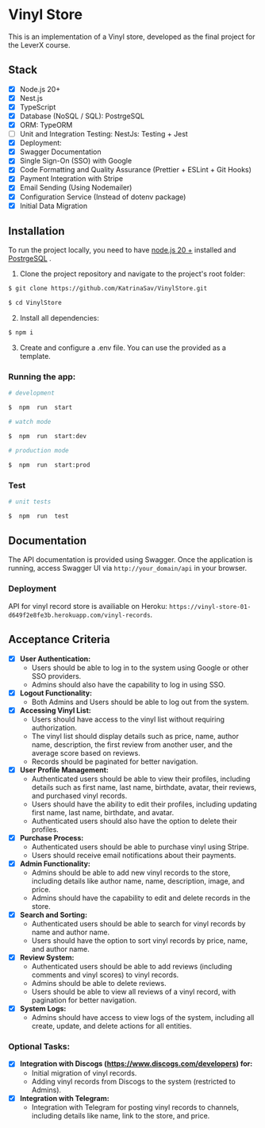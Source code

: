 # Vinyl Store

This is an implementation of a Vinyl store, developed as the final project for the LeverX course.

## Stack

- [x] Node.js 20+
- [x] Nest.js
- [x] TypeScript
- [x] Database (NoSQL / SQL): PostrgeSQL
- [x] ORM: TypeORM
- [ ] Unit and Integration Testing: NestJs: Testing + Jest
- [x] Deployment:
- [x] Swagger Documentation
- [x] Single Sign-On (SSO) with Google
- [x] Code Formatting and Quality Assurance (Prettier + ESLint + Git Hooks)
- [x] Payment Integration with Stripe
- [x] Email Sending (Using Nodemailer)
- [x] Configuration Service (Instead of dotenv package)
- [x] Initial Data Migration

## Installation

To run the project locally, you need to have [node.js 20 +](https://nodejs.org/en/download) installed and [PostrgeSQL](https://www.postgresql.org/download/) .

1.  Clone the project repository and navigate to the project's root folder:

```bash
$ git clone https://github.com/KatrinaSav/VinylStore.git

$ cd VinylStore
```

2.  Install all dependencies:

```bash
$ npm i
```

3.  Create and configure a .env file. You can use the provided [](.env.example) as a template.

### Running the app:

```bash
# development

$  npm  run  start

# watch mode

$  npm  run  start:dev

# production mode

$  npm  run  start:prod
```

### Test

```bash
# unit tests

$  npm  run  test
```

## Documentation

The API documentation is provided using Swagger. Once the application is running, access Swagger UI via `http://your_domain/api` in your browser.

### Deployment

API for vinyl record store is availiable on Heroku: `https://vinyl-store-01-d649f2e8fe3b.herokuapp.com/vinyl-records`.

## Acceptance Criteria

- [x] **User Authentication:**
  - Users should be able to log in to the system using Google or other SSO providers.
  - Admins should also have the capability to log in using SSO.
- [x] **Logout Functionality:**
  - Both Admins and Users should be able to log out from the system.
- [x] **Accessing Vinyl List:**
  - Users should have access to the vinyl list without requiring authorization.
  - The vinyl list should display details such as price, name, author name, description, the first review from another user, and the average score based on reviews.
  - Records should be paginated for better navigation.
- [x] **User Profile Management:**
  - Authenticated users should be able to view their profiles, including details such as first name, last name, birthdate, avatar, their reviews, and purchased vinyl records.
  - Users should have the ability to edit their profiles, including updating first name, last name, birthdate, and avatar.
  - Authenticated users should also have the option to delete their profiles.
- [x] **Purchase Process:**
  - Authenticated users should be able to purchase vinyl using Stripe.
  - Users should receive email notifications about their payments.
- [x] **Admin Functionality:**
  - Admins should be able to add new vinyl records to the store, including details like author name, name, description, image, and price.
  - Admins should have the capability to edit and delete records in the store.
- [x] **Search and Sorting:**
  - Authenticated users should be able to search for vinyl records by name and author name.
  - Users should have the option to sort vinyl records by price, name, and author name.
- [x] **Review System:**
  - Authenticated users should be able to add reviews (including comments and vinyl scores) to vinyl records.
  - Admins should be able to delete reviews.
  - Users should be able to view all reviews of a vinyl record, with pagination for better navigation.
- [x] **System Logs:**
  - Admins should have access to view logs of the system, including all create, update, and delete actions for all entities.

### Optional Tasks:

- [x] **Integration with Discogs (https://www.discogs.com/developers) for:**
  - Initial migration of vinyl records.
  - Adding vinyl records from Discogs to the system (restricted to Admins).
- [x] **Integration with Telegram:**
  - Integration with Telegram for posting vinyl records to channels, including details like name, link to the store, and price.
